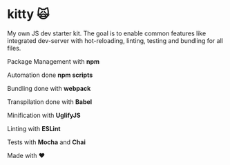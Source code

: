 # kitty &#128576;

My own JS dev starter kit. The goal is to enable common features like integrated dev-server with hot-reloading, linting, testing and bundling for all files. 

Package Management with **npm**

Automation done **npm scripts**

Bundling done with **webpack**

Transpilation done with **Babel**

Minification with **UglifyJS**

Linting with **ESLint**

Tests with **Mocha** and **Chai**


Made with &#10084;
